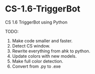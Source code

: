 # CS-1.6-TriggerBot
CS 1.6 TriggerBot using Python


TODO:

1. Make code smaller and faster.
2. Detect CS window.
3. Rewrite everything from ahk to python.
4. Update colors with new models.
5. Make full color detection.
6. Convert from .py to .exe
